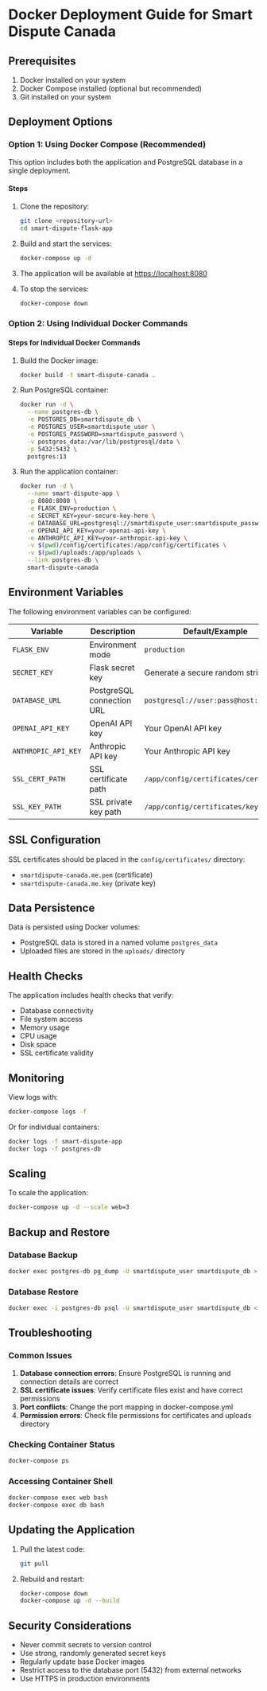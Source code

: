 # Docker Deployment Guide for Smart Dispute Canada

## Prerequisites

1. Docker installed on your system
2. Docker Compose installed (optional but recommended)
3. Git installed on your system

## Deployment Options

### Option 1: Using Docker Compose (Recommended)

This option includes both the application and PostgreSQL database in a single deployment.

#### Steps

1. Clone the repository:

   ```bash
   git clone <repository-url>
   cd smart-dispute-flask-app
   ```

2. Build and start the services:

   ```bash
   docker-compose up -d
   ```

3. The application will be available at <https://localhost:8080>

4. To stop the services:

   ```bash
   docker-compose down
   ```

### Option 2: Using Individual Docker Commands

#### Steps for Individual Docker Commands

1. Build the Docker image:

   ```bash
   docker build -t smart-dispute-canada .
   ```

2. Run PostgreSQL container:

   ```bash
   docker run -d \
     --name postgres-db \
     -e POSTGRES_DB=smartdispute_db \
     -e POSTGRES_USER=smartdispute_user \
     -e POSTGRES_PASSWORD=smartdispute_password \
     -v postgres_data:/var/lib/postgresql/data \
     -p 5432:5432 \
     postgres:13
   ```

3. Run the application container:

   ```bash
   docker run -d \
     --name smart-dispute-app \
     -p 8080:8080 \
     -e FLASK_ENV=production \
     -e SECRET_KEY=your-secure-key-here \
     -e DATABASE_URL=postgresql://smartdispute_user:smartdispute_password@postgres-db:5432/smartdispute_db \
     -e OPENAI_API_KEY=your-openai-api-key \
     -e ANTHROPIC_API_KEY=your-anthropic-api-key \
     -v $(pwd)/config/certificates:/app/config/certificates \
     -v $(pwd)/uploads:/app/uploads \
     --link postgres-db \
     smart-dispute-canada
   ```

## Environment Variables

The following environment variables can be configured:

| Variable | Description | Default/Example |
|----------|-------------|-----------------|
| `FLASK_ENV` | Environment mode | `production` |
| `SECRET_KEY` | Flask secret key | Generate a secure random string |
| `DATABASE_URL` | PostgreSQL connection URL | `postgresql://user:pass@host:5432/db` |
| `OPENAI_API_KEY` | OpenAI API key | Your OpenAI API key |
| `ANTHROPIC_API_KEY` | Anthropic API key | Your Anthropic API key |
| `SSL_CERT_PATH` | SSL certificate path | `/app/config/certificates/cert.pem` |
| `SSL_KEY_PATH` | SSL private key path | `/app/config/certificates/key.pem` |

## SSL Configuration

SSL certificates should be placed in the `config/certificates/` directory:
- `smartdispute-canada.me.pem` (certificate)
- `smartdispute-canada.me.key` (private key)

## Data Persistence

Data is persisted using Docker volumes:
- PostgreSQL data is stored in a named volume `postgres_data`
- Uploaded files are stored in the `uploads/` directory

## Health Checks

The application includes health checks that verify:
- Database connectivity
- File system access
- Memory usage
- CPU usage
- Disk space
- SSL certificate validity

## Monitoring

View logs with:

```bash
docker-compose logs -f
```

Or for individual containers:

```bash
docker logs -f smart-dispute-app
docker logs -f postgres-db
```

## Scaling

To scale the application:

```bash
docker-compose up -d --scale web=3
```

## Backup and Restore

### Database Backup

```bash
docker exec postgres-db pg_dump -U smartdispute_user smartdispute_db > backup.sql
```

### Database Restore

```bash
docker exec -i postgres-db psql -U smartdispute_user smartdispute_db < backup.sql
```

## Troubleshooting

### Common Issues

1. **Database connection errors**: Ensure PostgreSQL is running and connection details are correct
2. **SSL certificate issues**: Verify certificate files exist and have correct permissions
3. **Port conflicts**: Change the port mapping in docker-compose.yml
4. **Permission errors**: Check file permissions for certificates and uploads directory

### Checking Container Status

```bash
docker-compose ps
```

### Accessing Container Shell

```bash
docker-compose exec web bash
docker-compose exec db bash
```

## Updating the Application

1. Pull the latest code:

   ```bash
   git pull
   ```

2. Rebuild and restart:

   ```bash
   docker-compose down
   docker-compose up -d --build
   ```

## Security Considerations

- Never commit secrets to version control
- Use strong, randomly generated secret keys
- Regularly update base Docker images
- Restrict access to the database port (5432) from external networks
- Use HTTPS in production environments